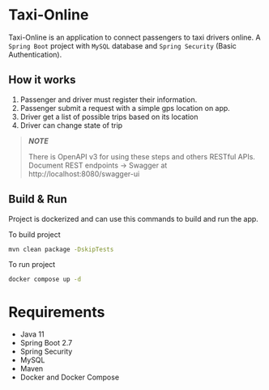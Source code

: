 # Taxi-Online
Taxi-Online is an application to connect passengers to taxi drivers online. 
A `Spring Boot` project with `MySQL` database and `Spring Security` (Basic Authentication).
## How it works
1. Passenger and driver must register their information.
2. Passenger submit a request with a simple gps location on app.
3. Driver get a list of possible trips based on its location
4. Driver can change state of trip

> ***NOTE***
> 
> There is OpenAPI v3 for using these steps and others RESTful APIs. Document REST endpoints -> Swagger at http://localhost:8080/swagger-ui

## Build & Run
Project is dockerized and can use this commands to build and run the app.

To build project
```sh
mvn clean package -DskipTests
```

To run project
```sh
docker compose up -d
```

# Requirements
- Java 11
- Spring Boot 2.7
- Spring Security
- MySQL
- Maven
- Docker and Docker Compose
